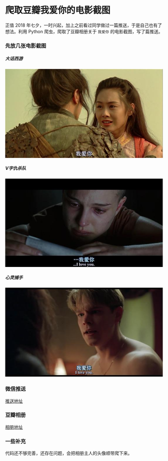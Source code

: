 # 爬取豆瓣我爱你的电影截图
正值 2018 年七夕，一时兴起，加上之前看过同学做过一篇推送，于是自己也有了想法。利用 Python 爬虫，爬取了豆瓣相册关于 `我爱你` 的电影截图，写了篇推送。

### 先放几张电影截图
##### 大话西游
![](https://github.com/Wonz5130/Spider/raw/master/Douban520/Pictures/264.jpg)

##### V字仇杀队
![](https://github.com/Wonz5130/Spider/raw/master/Douban520/Pictures/297.jpg)

##### 心灵捕手
![](https://github.com/Wonz5130/Spider/raw/master/Douban520/Pictures/71.jpg)

### 微信推送
[推送地址](https://mp.weixin.qq.com/s?__biz=MzUwOTE3MDI2Nw==&mid=2247483802&idx=1&sn=5f1047d593d47ad3f86d97ff459a946b&chksm=f91706aece608fb88f1800564bd0e7a0032b7e57a0f55f77af2f6a314eab635dc89b7ecd8184&mpshare=1&scene=1&srcid=0817Gb9FsyV56WfjqGcnUqXz#rd)

### 豆瓣相册
[相册地址](https://www.douban.com/photos/album/157693223/?start=0)

### 一些补充
代码还不够完善，还存在问题，会把相册主人的头像顺带爬下来。
